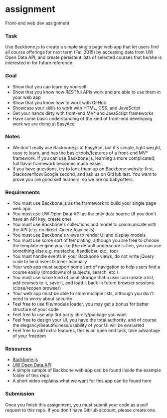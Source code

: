 # assignment
Front-end web dev assignment

### Task
Use Backbone.js to create a simple single page web app that let users find all course offerings for next term (Fall 2015) by accessing data from UW Open Data API, and create persistent lists of selected courses that he/she is interested in for future reference.

### Goal
- Show that you can learn by yourself
- Show that you know how RESTful APIs work and are able to use them in your web app
- Show that you know how to work with GitHub
- Showcase your skills to work with HTML, CSS, and JavaScript
- Get your hands dirty with front-end MV* and JavaScript frameworks
- Have some basic understanding of the kind of front-end developing work we are doing at EasyAce

### Notes
- We don't really use Backbone.js at EasyAce, but it's simple, light weight, easy to learn, and has the basic tools/features of a front-end MV* framework. If you can use Backbone.js, learning a more complicated, full flavor framework becomes much easier.
- If you have questions, try to look them up on Backbone website first, Stackoverflow/Google second, and ask us on GitHub last. You want to prove you are good self learners, so we are no babysitters.

### Requirements
- You must use Backbone.js as the framework to build your single page web app
- You must use UW Open Data API as the only data source (If you don't have an API key, create one)
- You must use Backbone's collections and model to communicate with the API (e.g. no direct jQuery Ajax calls)
- You must use Backbone's views to render UI and display models
- You must use some sort of templating, although you are free to choose the template engine you like (the default underscore is fine, you can use something else e.g. mustache, handlebar, etc., too)
- You must handle events in your Backbone views, do not write jQuery code to bind event listener manually
- Your web app must support some sort of navigation to help users find a course easily (dropdowns of subjects, search, etc.)
- You must use some kind of local storage that a user can create a list, add courses to it, save it, and load it back in future browser sessions (close/reopen browser)
- Your web app must be able to store multiple lists, although you don't need to worry about security
- Feel free to use file/module loader, you may get a bonus for better structure of your code
- Feel free to use any 3rd party library/package you want
- Feel free to design your UI, you have the total authority, and of course the elegancy/beautifulness/usability of your UI will be evaluated
- Feel free to add extra features, this is an open end task, take advantage of your freedom

### Resources
- [Backbone.js](http://www.backbonejs.org)
- [UW Open Data API](https://api.uwaterloo.ca)
- A simple sample of Backbone web app can be found inside the example folder of this repo
- A short video explains what we want for this app can be found here

### Submission
Once you finish this assignment, you must submit your code as a pull request to this repo. If you don't have GitHub account, please create one.
